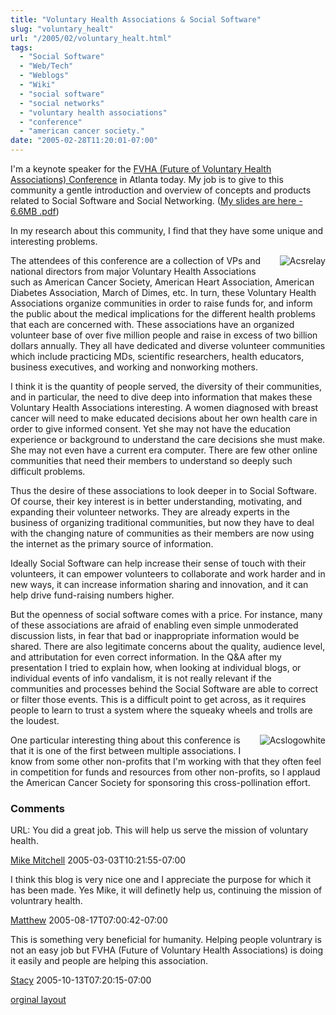 ```yaml
---
title: "Voluntary Health Associations & Social Software"
slug: "voluntary_healt"
url: "/2005/02/voluntary_healt.html"
tags:
  - "Social Software"
  - "Web/Tech"
  - "Weblogs"
  - "Wiki"
  - "social software"
  - "social networks"
  - "voluntary health associations"
  - "conference"
  - "american cancer society."
date: "2005-02-28T11:20:01-07:00"
---
```

<p>I'm a keynote speaker for the <a href="http://www.nvhainnovations.org/2005/index.htm">FVHA (Future of Voluntary Health Associations) Conference</a>
in Atlanta today. My job is to give to this community a gentle
introduction and overview of concepts and products related to Social
Software and Social Networking. (<a href="http://web.lifewithalacrity.com/christophera/FVHA_Social_Software_Keynote_Presentation.pdf">My slides are here - 6.6MB .pdf</a>)</p>
<p>
In my research about this community, I find that they have some unique and interesting problems.</p>
<p><img border="0" src="http://lifewithalacrity.blogs.com/photos/uncategorized/acsrelay.jpg" title="Acsrelay" alt="Acsrelay" style="margin: 0px 0px 5px 5px; float: right;" />
The attendees of this conference are a collection of VPs and national
directors from major Voluntary Health Associations such as American
Cancer Society, American Heart Association, American Diabetes Association, March of
Dimes, etc. In turn, these Voluntary Health Associations organize
communities in order to raise funds for, and inform the public about
the medical implications for the different health problems that each are
concerned with. These associations have an organized volunteer base of
over five million people and raise in excess of two billion dollars
annually. They all have dedicated and diverse volunteer communities
which include practicing MDs, scientific researchers, health educators,
business executives, and working and nonworking mothers.</p>
<p>
I think it is the quantity of people served, the diversity of their
communities, and in particular, the need to dive deep into information
that makes these Voluntary Health Associations interesting. A women diagnosed
with breast cancer will need to make educated decisions about her own
health care in order to give informed consent. Yet she may not have the
education experience or background to understand the care decisions she
must make. She may not even have a current era computer. There are
few other online communities that need their members to understand so
deeply such difficult problems.</p>
<p>
Thus the desire of these associations to look deeper in to Social
Software. Of course, their key interest is in better understanding,
motivating, and expanding their volunteer networks. They are already
experts in the business of organizing traditional communities, but now
they have to deal with the changing nature of communities as their
members are now using the internet as the primary source of
information.</p>
<p>
Ideally Social Software can help increase their sense of touch with
their volunteers, it can empower volunteers to collaborate and work
harder and in new ways, it can increase information sharing and
innovation, and it can help drive fund-raising numbers higher.</p>
<p>But the
openness of social software comes with a price. For instance, many of
these associations are afraid of enabling even simple unmoderated
discussion lists, in fear that bad or inappropriate information would be shared. There are also legitimate concerns about the quality, audience level, and attributation for even correct information. In the Q&amp;A after my presentation I tried to explain how, when looking at individual blogs, or individual events of info vandalism, it is not really relevant if the communities and processes behind the Social Software are able to correct or filter those events. This is a difficult point to get across, as it requires people to learn to trust a system where the squeaky wheels and trolls are the loudest.</p>
<p><img border="0" src="http://lifewithalacrity.blogs.com/photos/uncategorized/acslogowhite.gif" title="Acslogowhite" alt="Acslogowhite" style="margin: 0px 0px 5px 5px; float: right;" />
One particular interesting thing about this conference is that
it is one of the first between multiple associations. I know from some
other non-profits that I'm working with that they often feel in
competition for funds and resources from other non-profits, so I
applaud the American Cancer Society for sponsoring this cross-pollination effort.</p>
<footer><h3>Comments</h3>
<div class="u-comment h-cite">
<p class="p-content p-name">URL:
You did a great job. This will help us serve the mission of voluntary health.
</p>
<a class="u-author h-card" href="#">Mike Mitchell</a>
<time class="dt-published" datetime="2005-03-03T10:21:55-07:00">2005-03-03T10:21:55-07:00</time>
</div>
<div class="u-comment h-cite">
<p class="p-content p-name">I think this blog is very nice one and I appreciate the purpose for which it has been made. Yes Mike, it will definetly help us, continuing the mission of voluntrary health.
</p>
<a class="u-author h-card" href="http://www.safemeds.com">Matthew</a>
<time class="dt-published" datetime="2005-08-17T07:00:42-07:00">2005-08-17T07:00:42-07:00</time>
</div>
<div class="u-comment h-cite">
<p class="p-content p-name">This is something very beneficial for humanity. Helping people voluntrary is not an easy job but  FVHA (Future of Voluntary Health Associations) is doing it easily and people are helping this association.
</p>
<a class="u-author h-card" href="http://www.safehealthdirect.com">Stacy</a>
<time class="dt-published" datetime="2005-10-13T07:20:15-07:00">2005-10-13T07:20:15-07:00</time>
</div>
</footer>
<p class="previous"><a href="/previous/2005/02/voluntary_healt.html" rel="syndication" class="u-syndication" >orginal layout</a></p>
